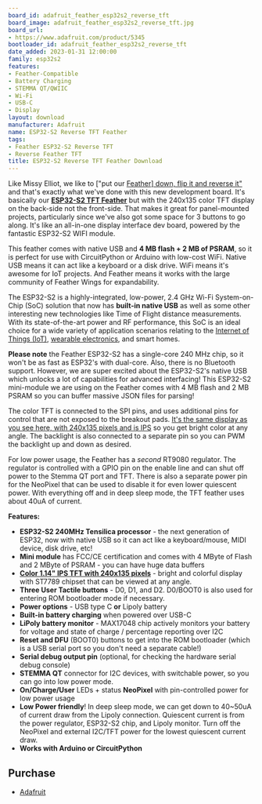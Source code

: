 ```yaml
---
board_id: adafruit_feather_esp32s2_reverse_tft
board_image: adafruit_feather_esp32s2_reverse_tft.jpg
board_url:
- https://www.adafruit.com/product/5345
bootloader_id: adafruit_feather_esp32s2_reverse_tft
date_added: 2023-01-31 12:00:00
family: esp32s2
features:
- Feather-Compatible
- Battery Charging
- STEMMA QT/QWIIC
- Wi-Fi
- USB-C
- Display
layout: download
manufacturer: Adafruit
name: ESP32-S2 Reverse TFT Feather
tags:
- Feather ESP32-S2 Reverse TFT
- Reverse Feather TFT
title: ESP32-S2 Reverse TFT Feather Download
---
```


Like Missy Elliot, we like to ["put our [Feather\] down, flip it and reverse it"](https://www.youtube.com/watch?v=cjIvu7e6Wq8) and that's exactly what we've done with this new development board. It's basically our **[ESP32-S2 TFT Feather](https://www.adafruit.com/product/5300)** but with the 240x135 color TFT display on the back-side not the front-side. That makes it great for panel-mounted projects, particularly since we've also got some space for 3 buttons to go along. It's like an all-in-one display interface dev board, powered by the fantastic ESP32-S2 WIFI module.

This feather comes with native USB and **4 MB flash + 2 MB of PSRAM**, so it is perfect for use with CircuitPython or Arduino with low-cost WiFi. Native USB means it can act like a keyboard or a disk drive. WiFi means it's awesome for IoT projects. And Feather means it works with the large community of Feather Wings for expandability.

The ESP32-S2 is a highly-integrated, low-power, 2.4 GHz Wi-Fi System-on-Chip (SoC) solution that now has **built-in native USB** as well as some other interesting new technologies like Time of Flight distance measurements. With its state-of-the-art power and RF performance, this SoC is an ideal choice for a wide variety of application scenarios relating to the [Internet of Things (IoT)](https://www.adafruit.com/category/342), [wearable electronics](https://www.adafruit.com/category/65), and smart homes.

**Please note** the Feather ESP32-S2 has a single-core 240 MHz chip, so it won't be as fast as ESP32's with dual-core. Also, there is no Bluetooth support. However, we are super excited about the ESP32-S2's native USB which unlocks a lot of capabilities for advanced interfacing! This ESP32-S2 mini-module we are using on the Feather comes with 4 MB flash and 2 MB PSRAM so you can buffer massive JSON files for parsing!

The color TFT is connected to the SPI pins, and uses additional pins for control that are not exposed to the breakout pads. [It's the same display as you see here, with 240x135 pixels and is IPS](https://www.adafruit.com/product/4383) so you get bright color at any angle. The backlight is also connected to a separate pin so you can PWM the backlight up and down as desired.

For low power usage, the Feather has a *second* RT9080 regulator. The regulator is controlled with a GPIO pin on the enable line and can shut off power to the Stemma QT port and TFT. There is also a separate power pin for the NeoPixel that can be used to disable it for even lower quiescent power. With everything off and in deep sleep mode, the TFT feather uses about 40uA of current.

**Features:**

- **ESP32-S2 240MHz Tensilica processor** - the next generation of ESP32, now with native USB so it can act like a keyboard/mouse, MIDI device, disk drive, etc!
- **Mini module** has FCC/CE certification and comes with 4 MByte of Flash and 2 MByte of PSRAM - you can have huge data buffers
- **[Color 1.14" IPS TFT with 240x135 pixels](https://www.adafruit.com/product/4383)** - bright and colorful display with ST7789 chipset that can be viewed at any angle.
- **Three User Tactile buttons** - D0, D1, and D2. D0/BOOT0 is also used for entering ROM bootloader mode if necessary.
- **Power options** - USB type C **or** Lipoly battery
- **Built-in battery charging** when powered over USB-C
- **LiPoly battery monitor** - MAX17048 chip actively monitors your battery for voltage and state of charge / percentage reporting over I2C
- **Reset and DFU** (BOOT0) buttons to get into the ROM bootloader (which is a USB serial port so you don't need a separate cable!)
- **Serial debug output pin** (optional, for checking the hardware serial debug console)
- **STEMMA QT** connector for I2C devices, with switchable power, so you can go into low power mode.
- **On/Charge/User** LEDs + status **NeoPixel** with pin-controlled power for low power usage
- **Low Power friendly**! In deep sleep mode, we can get down to 40~50uA of current draw from the Lipoly connection. Quiescent current is from the power regulator, ESP32-S2 chip, and Lipoly monitor. Turn off the NeoPixel and external I2C/TFT power for the lowest quiescent current draw.
- **Works with Arduino or CircuitPython**

## Purchase

* [Adafruit](https://www.adafruit.com/product/5345)
